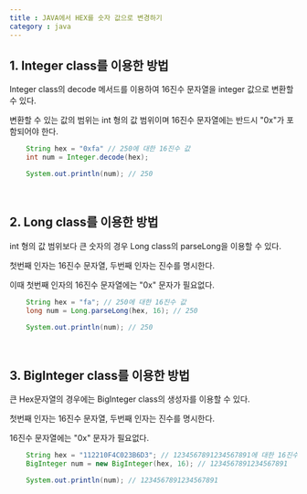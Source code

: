 ```yaml
---
title : JAVA에서 HEX를 숫자 값으로 변경하기
category : java
---
```


## 1. Integer class를 이용한 방법

Integer class의 decode 메서드를 이용하여 16진수 문자열을 integer 값으로 변환할 수 있다. 

변환할 수 있는 값의 범위는 int 형의 값 범위이며 16진수 문자열에는 반드시 "0x"가 포함되어야 한다. 

~~~java 
	String hex = "0xfa" // 250에 대한 16진수 값
	int num = Integer.decode(hex);

	System.out.println(num); // 250
~~~

<br>

## 2. Long class를 이용한 방법

int 형의 값 범위보다 큰 숫자의 경우 Long class의 parseLong을 이용할 수 있다. 

첫번째 인자는 16진수 문자열, 두번째 인자는 진수를 명시한다. 

이때 첫번째 인자의 16진수 문자열에는 "0x" 문자가 필요없다.

~~~java
	String hex = "fa"; // 250에 대한 16진수 값
	long num = Long.parseLong(hex, 16); // 250

	System.out.println(num); // 250
~~~

<br>

## 3. BigInteger class를 이용한 방법

큰 Hex문자열의 경우에는 BigInteger class의 생성자를 이용할 수 있다. 

첫번째 인자는 16진수 문자열, 두번째 인자는 진수를 명시한다.

16진수 문자열에는 "0x" 문자가 필요없다.

~~~java
	String hex = "112210F4C023B6D3"; // 1234567891234567891에 대한 16진수 값
	BigInteger num = new BigInteger(hex, 16); // 1234567891234567891

	System.out.println(num); // 1234567891234567891
~~~